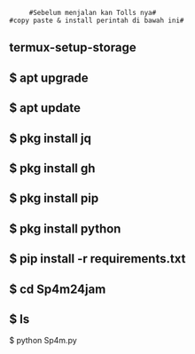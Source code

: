          #Sebelum menjalan kan Tolls nya#
    #copy paste & install perintah di bawah ini#

termux-setup-storage
-----------------------------------------------------
$ apt upgrade
-----------------------------------------------------
$ apt update
-----------------------------------------------------
$ pkg install jq
-----------------------------------------------------
$ pkg install gh
-----------------------------------------------------
$ pkg install pip
-----------------------------------------------------
$ pkg install python
-----------------------------------------------------
$ pip install -r requirements.txt
-----------------------------------------------------
$ cd Sp4m24jam
-----------------------------------------------------
$ ls
-----------------------------------------------------
$ python Sp4m.py

